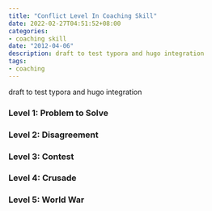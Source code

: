 ```yaml
---
title: "Conflict Level In Coaching Skill"
date: 2022-02-27T04:51:52+08:00
categories:
- coaching skill
date: "2012-04-06"
description: draft to test typora and hugo integration
tags:
- coaching
---
```


draft to test typora and hugo integration

### Level 1: Problem to Solve

### Level 2: Disagreement

### Level 3: Contest

### Level 4: Crusade

### Level 5: World War



